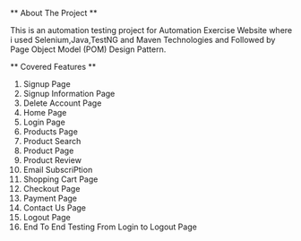 ** About The Project **

This is an automation testing project for Automation Exercise Website where i used Selenium,Java,TestNG and Maven Technologies and Followed by Page Object Model (POM) Design Pattern.

** Covered Features **
1) Signup Page
2) Signup Information Page
3) Delete Account Page
4) Home Page
5) Login Page
6) Products Page
7) Product Search
8) Product Page
9) Product Review
10) Email SubscriPtion
11) Shopping Cart Page
12) Checkout Page
13) Payment Page
14) Contact Us Page
15) Logout Page
16) End To End Testing From Login to Logout Page
